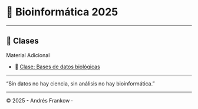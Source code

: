 
# 🧬 Bioinformática 2025

---

## 📅 Clases

Material Adicional

- 📂 [Clase: Bases de datos biológicas](clases/clase1.html)

---


“Sin datos no hay ciencia, sin análisis no hay bioinformática.”

---

© 2025 - Andrés Frankow ·
